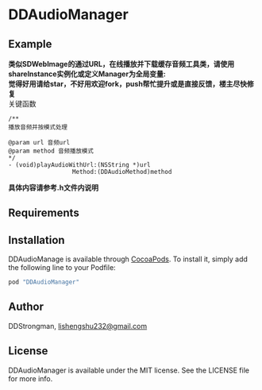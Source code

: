# DDAudioManager


## Example
**类似SDWebImage的通过URL，在线播放并下载缓存音频工具类，请使用shareInstance实例化或定义Manager为全局变量:**<br>
**觉得好用请给star，不好用欢迎fork，push帮忙提升或是直接反馈，楼主尽快修复**<br>
关键函数 <br>
```
/**
播放音频并按模式处理

@param url 音频url
@param method 音频播放模式
*/
- (void)playAudioWithUrl:(NSString *)url
                  Method:(DDAudioMethod)method 
```
**具体内容请参考.h文件内说明**

## Requirements

## Installation

DDAudioManage is available through [CocoaPods](http://cocoapods.org). To install
it, simply add the following line to your Podfile:

```ruby
pod "DDAudioManager"
```

## Author

DDStrongman, lishengshu232@gmail.com

## License

DDAudioManager is available under the MIT license. See the LICENSE file for more info.
